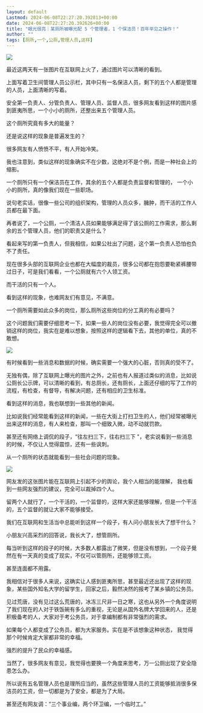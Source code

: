 ```yaml
---
layout: default
Lastmod: 2024-06-08T22:27:20.392813+00:00
date: 2024-06-08T22:27:20.392626+00:00
title: "眼光很亮｜某厕所被曝光配 5 个管理者，1 个保洁员！百年罕见之操作！"
author: ""
tags: [厕所,一个,公厕,管理人员,这样]
---
```


![](https://images.weserv.nl/?url=https%3A//chinadigitaltimes.net/chinese/files/2024/06/image-1717664053629.png)

最近这两天有一张图片在互联网上火了，通过图片可以清晰的看到。

上面写着卫生间管理人员公示栏，其中只有一名保洁人员，剩下的五个人都是管理的人员，上面清晰的写着。

安全第一负责人、分管负责人、管理人员、监督人员，很多网友看到这样的图片感到匪夷所思，一个小小的厕所，还整出来五个管理人员。

这个厕所究竟有多大的能量？

还是说这样的现象是普遍发生的？

很多网友有人愤愤不平，有人开始冷笑。

我也注意到，类似这样的现象确实不在少数，这绝对不是个例，而是一种社会上的缩影。

一个厕所只有一个保洁员在工作，其余的五个人都是负责监督和管理的， 一个小小的厕所，真的像我们现在一些职场。

说句老实话，很像一些公司的组织架构，管理的人员众多，臃肿，而干活的工作人员都在最下面。

再者说了，一个公厕，一个清洁人员如果能够满足得了该公厕的工作需求，那么剩余的五个管理人员，他们的职责又是什么？

看起来写的第一负责人，但我相信，如果公社出了问题，这个第一负责人恐怕也负不了责任。

现在很多头部的互联网企业也都在大幅度的裁员，很多公司都在抱怨要勒紧裤腰带过日子，可是我们看看，一个公厕就有六个人领工资。

而干活的只有一个人。

看到这样的现象，也难网友们有意见，不满意。

一个厕所需要如此众多的岗位，那么厕所这些岗位的分工真的有必要吗？

这个问题我们需要仔细思考一下，如果一些人的岗位没有必要，我觉得完全可以撤销这样的岗位，我实在是难以想象，按照这样的逻辑看下去，其他的单位，真的不敢想。

![](https://images.weserv.nl/?url=https%3A//chinadigitaltimes.net/chinese/files/2024/06/image-1717664100593.png)

有时候看到一些消息和数据的时候，确实需要一个强大的心脏，否则真的受不了。

无独有偶，除了互联网上曝光的图片之外，之前也有人报道过类似的消息，比如说公厕长公示牌，可以清晰的看到，有总厕长，还有厕长，上面还仔细的写了工作的流程，有检查，有督导，有解决问题，还有相应的卫生标准。

看到这样的消息，我也联想到一些其他的新闻。

比如说我们经常能看到这样的新闻，一些在大街上打扫卫生的人，他们经常被曝光出来这样的消息，有人来检查，那叫一个细致入微，动不动就罚款。

甚至还有网络上调侃的段子，“往左扫三下，往右扫三下 "，老实说看到一些消息的时候，不仅让人觉得震惊，还有一些讽刺。

从一个厕所的状态就能看到一些社会问题的现象。

![](https://images.weserv.nl/?url=https%3A//chinadigitaltimes.net/chinese/files/2024/06/image-1717664124746.png)

网友发的这张图片能在互联网上引起不少的舆论，我个人相当的能理解， 我也看到一些网友强烈的建议，完全可以裁掉四个人。

留两个人就行了，一个干活的，一个监督的，这样大家还能够理解，但是一个干活的，五个监督的就让大家不能够接受。

我们在互联网和生活当中总能听到这样一个段子，有人问小朋友长大了想干什么？

小朋友兴高采烈的回答说，我长大了，想管厕所。

每当听到这样的段子的时候，大多数人都露出了微笑，但是没有想到，一个段子覺然在有一天真的变成了现实，不仅可以管厕所，还能够领工资。

甚至连面都不用露。

我相信对于很多人来说，这确实让人感到匪夷所思，甚至最近还出现了这样的现象，某些国外知名大学的留学生，回家之后，毅然决然的报考了某乡镇的公务员。

见过荒唐，没有见过这么荒唐的，冰冻三尺非一日之寒，这也从另外一个角度说明了我们现在的人对于铁饭碗有多么的重视，无论是从国外名牌大学回来的人，还是积极备考的人，大家对于考公务员，对于拿编制都有非常强烈的需求。

如果每个人都变成了公务员，都为大家服务。实在是不该想象这种状态， 我觉得那个时候肯定大家都非常的幸福。

强烈的提升了民众的幸福感。

当然了，很多网友有意见，我觉得也要换一个角度来思考，万一公厕出现了安全隐患怎么办。

所以说有五名管理人员也是理所应当的，虽然这些管理人员的工资能够抵消很多保洁员的工资，但一切都是为了安全，都是为了大局。

甚至还有网友调：“三个事业编，两个环卫编，一个临时工。”

